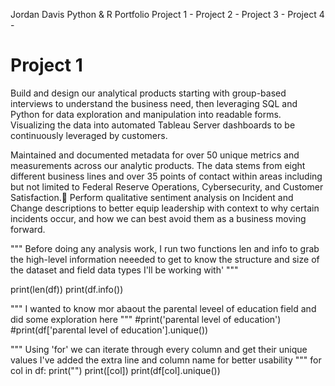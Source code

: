 Jordan Davis Python & R Portfolio
Project 1 -
Project 2 - 
Project 3 - 
Project 4 - 



# Project 1
Build and design our analytical products starting with group-based interviews to understand the business need, then leveraging SQL and Python for data exploration and manipulation into readable forms. Visualizing the data into automated Tableau Server dashboards to be continuously leveraged by customers. 

Maintained and documented metadata for over 50 unique metrics and measurements across our analytic products. The data stems from eight different business lines and over 35 points of contact within areas including but not limited to Federal Reserve Operations, Cybersecurity, and Customer Satisfaction.
Perform qualitative sentiment analysis on Incident and Change descriptions to better equip leadership with context to why certain incidents occur, and how we can best avoid them as a business moving forward.

"""
Before doing any analysis work, I run two functions len and info to grab the
high-level information neeeded to get to know the structure and size of the dataset 
and field data types I'll be working with'
"""

print(len(df))
print(df.info())


"""
I wanted to know mor abaout the parental leveel of education field and did
some exploration here
"""
#print('parental level of education')
#print(df['parental level of education'].unique())

"""
Using 'for' we can iterate through every column and get their unique values
I've added the extra line and column name for better usability
"""
for col in df:
    print("")
    print([col])
    print(df[col].unique())
